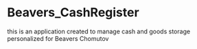# Beavers_CashRegister
this is an application created to manage cash and goods storage personalized for Beavers Chomutov

